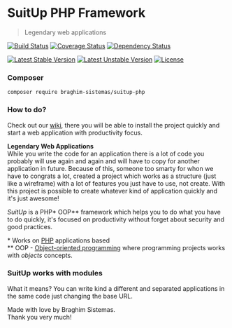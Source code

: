 # SuitUp PHP Framework  
> Legendary web applications

[![Build Status](https://travis-ci.org/braghimsistemas/suitup-php.svg?branch=master)](https://travis-ci.org/braghimsistemas/suitup-php)
[![Coverage Status](https://coveralls.io/repos/github/braghimsistemas/suitup-php/badge.svg?branch=master)](https://coveralls.io/github/braghimsistemas/suitup-php?branch=master)
[![Dependency Status](https://www.versioneye.com/user/projects/57e1ca3e79806f0039830407/badge.svg?style=flat-square)](https://www.versioneye.com/user/projects/57e1ca3e79806f0039830407)

[![Latest Stable Version](https://poser.pugx.org/braghim-sistemas/suitup-php/v/stable)](https://packagist.org/packages/braghim-sistemas/suitup-php)
[![Latest Unstable Version](https://poser.pugx.org/braghim-sistemas/suitup-php/v/unstable)](https://packagist.org/packages/braghim-sistemas/suitup-php)
[![License](https://poser.pugx.org/braghim-sistemas/suitup-php/license)](https://packagist.org/packages/braghim-sistemas/suitup-php)

### Composer
`composer require braghim-sistemas/suitup-php`

### How to do?
Check out our [wiki](https://github.com/braghimsistemas/suitup-php/wiki), there you will be able to install the project quickly and start a web application with productivity focus.

**Legendary Web Applications**  
While you write the code for an application there is a lot of code you probably will use again and again and will have to copy for another application in future. Because of this, someone too smarty for whon we have to congrats a lot, created a project which works as a structure (just like a wireframe) with a lot of features you just have to use, not create. With this project is possible to create whatever kind of application quickly and it's just awesome!

_SuitUp_ is a PHP\* OOP\*\* framework which helps you to do what you have to do quickly, it's focused on productivity without forget about security and good practices.

\* Works on [PHP](//php.net) applications based  
\*\* OOP - [Object-oriented programming](//en.wikipedia.org/wiki/Object-oriented_programming) where programming projects works with _objects_ concepts.  

### SuitUp works with modules
What it means? You can write kind a different and separated applications in the same code just changing the base URL.

Made with love by Braghim Sistemas.  
Thank you very much!
